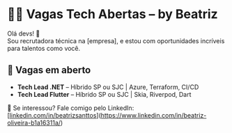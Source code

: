 # 👩‍💻 Vagas Tech Abertas – by Beatriz

Olá devs! 👋  
Sou recrutadora técnica na [empresa], e estou com oportunidades incríveis para talentos como você.

## 💼 Vagas em aberto
- **Tech Lead .NET** – Híbrido SP ou SJC | Azure, Terraform, CI/CD
- **Tech Lead Flutter** – Híbrido SP ou SJC | Skia, Riverpod, Dart

📩 Se interessou? Fale comigo pelo LinkedIn: [[linkedin.com/in/beatrizsanttos](https://linkedin.com/in/beatrizsanttos)](https://www.linkedin.com/in/beatriz-oliveira-b1a16311a/)
